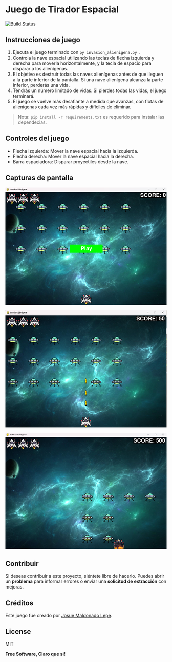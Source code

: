 # Juego de Tirador Espacial


[![Build Status](https://travis-ci.org/joemccann/dillinger.svg?branch=master)](https://travis-ci.org/joemccann/dillinger)


## Instrucciones de juego

1. Ejecuta el juego terminado con `py invasion_alienigena.py `.
2. Controla la nave espacial utilizando las teclas de flecha izquierda y derecha para moverla horizontalmente, y la tecla de espacio para disparar a los alienígenas.
3. El objetivo es destruir todas las naves alienígenas antes de que lleguen a la parte inferior de la pantalla. Si una nave alienígena alcanza la parte inferior, perderás una vida.
4. Tendrás un número limitado de vidas. Si pierdes todas las vidas, el juego terminará.
5. El juego se vuelve más desafiante a medida que avanzas, con flotas de alienígenas cada vez más rápidas y difíciles de eliminar.

> Nota: `pip install -r requirements.txt` es requerido para instalar las dependecias.

## Controles del juego

- Flecha izquierda: Mover la nave espacial hacia la izquierda.
- Flecha derecha: Mover la nave espacial hacia la derecha.
- Barra espaciadora: Disparar proyectiles desde la nave.

## Capturas de pantalla

![Captura de pantalla 1](/imagenes/Portada/P1.png)

![Captura de pantalla 2](/imagenes/Portada/P2.png)

![Captura de pantalla 3](/imagenes/Portada/P3.png)

## Contribuir

Si deseas contribuir a este proyecto, siéntete libre de hacerlo. Puedes abrir un **problema** para informar errores o enviar una **solicitud de extracción** con mejoras.

## Créditos

Este juego fue creado por [Josue Maldonado Lepe](https://github.com/Jos-mlp).



## License

MIT

**Free Software, Claro que si!**

